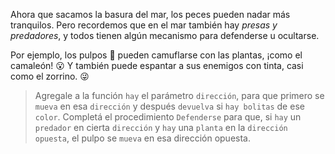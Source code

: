 <gs-attire attire-url="https://raw.githubusercontent.com/MumukiProject/mumuki-guia-gobstones-practica-funciones-kids/master/assets/attires/config_1551988215749.json"></gs-attire>

<gs-toolbox toolbox-url="https://raw.githubusercontent.com/MumukiProject/mumuki-guia-gobstones-practica-funciones-kids/master/assets/toolbox_1551985446801.xml"></gs-toolbox>

Ahora que sacamos la basura del mar, los peces pueden nadar más tranquilos. Pero recordemos que en el mar también hay _presas y predadores_, y todos tienen algún mecanismo para defenderse u ocultarse. 

Por ejemplo, los pulpos :octopus: pueden camuflarse con las plantas, ¡como el camaleón! :open_mouth: Y también puede espantar a sus enemigos con tinta, casi como el zorrino. :stuck_out_tongue_winking_eye:

> Agregale a la función `hay` el parámetro `dirección`, para que primero se `mueva` en esa `dirección` y después `devuelva` si `hay bolitas` de ese `color`. Completá el procedimiento `Defenderse` para que, si `hay` un `predador` en cierta `dirección` y `hay` una `planta` en la `dirección opuesta`, el pulpo se `mueva` en esa dirección opuesta.
